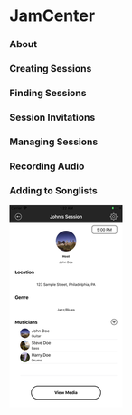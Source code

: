 # JamCenter

### About

### Creating Sessions

### Finding Sessions

### Session Invitations

### Managing Sessions

### Recording Audio

### Adding to Songlists

![CurrentSession](Screenshots/iPhoneCurrentSessionSmall.png)
